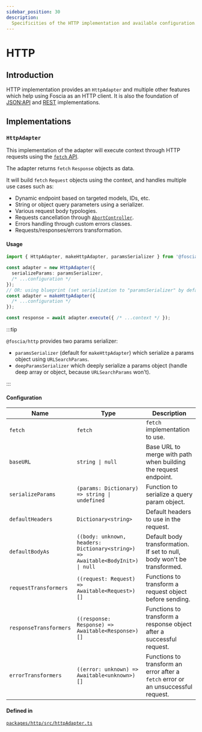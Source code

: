 ```yaml
---
sidebar_position: 30
description:
  Specificities of the HTTP implementation and available configuration.
---
```


# HTTP

## Introduction

HTTP implementation provides an `HttpAdapter` and multiple other features
which help using Foscia as an HTTP client.
It is also the foundation of
[JSON:API](/docs/digging-deeper/implementations/jsonapi) and
[REST](/docs/digging-deeper/implementations/rest) implementations.

## Implementations

### `HttpAdapter`

This implementation of the adapter will execute context through HTTP requests
using the [`fetch` API](https://developer.mozilla.org/en-US/docs/Web/API/Fetch_API).

The adapter returns `fetch` `Response` objects as data.

It will build `fetch` `Request` objects using the context, and handles multiple
use cases such as:

- Dynamic endpoint based on targeted models, IDs, etc.
- String or object query parameters using a serializer.
- Various request body typologies.
- Requests cancellation through [`AbortController`](https://developer.mozilla.org/en-US/docs/Web/API/AbortController).
- Errors handling through custom errors classes.
- Requests/responses/errors transformation.

#### Usage

```typescript
import { HttpAdapter, makeHttpAdapter, paramsSerializer } from '@foscia/http';

const adapter = new HttpAdapter({
  serializeParams: paramsSerializer,
  /* ...configuration */
});
// OR: using blueprint (set serialization to "paramsSerializer" by default).
const adapter = makeHttpAdapter({
  /* ...configuration */
});

const response = await adapter.execute({ /* ...context */ });
```

:::tip

`@foscia/http` provides two params serializer:

- `paramsSerializer` (default for `makeHttpAdapter`) which serialize a params object using `URLSearchParams`.
- `deepParamsSerializer` which deeply serialize a params object (handle
  deep array or object, because `URLSearchParams` won't).

:::

#### Configuration

| Name                   | Type                                                                                               | Description                                                                       |
|------------------------|----------------------------------------------------------------------------------------------------|-----------------------------------------------------------------------------------|
| `fetch`                | `fetch`                                                                                            | `fetch` implementation to use.                                                    |
| `baseURL`              | <code>string &vert; null</code>                                                                    | Base URL to merge with path when building the request endpoint.                   |
| `serializeParams`      | <code>(params: Dictionary) => string &vert; undefined</code>                                       | Function to serialize a query param object.                                       |
| `defaultHeaders`       | `Dictionary<string>`                                                                               | Default headers to use in the request.                                            |
| `defaultBodyAs`        | <code>((body: unknown, headers: Dictionary\<string\>) => Awaitable\<BodyInit\>) &vert; null</code> | Default body transformation. If set to null, body won't be transformed.           |
| `requestTransformers`  | `((request: Request) => Awaitable<Request>)[]`                                                     | Functions to transform a request object before sending.                           |
| `responseTransformers` | `((response: Response) => Awaitable<Response>)[]`                                                  | Functions to transform a response object after a successful request.              |
| `errorTransformers`    | `((error: unknown) => Awaitable<unknown>)[]`                                                       | Functions to transform an error after a `fetch` error or an unsuccessful request. |

#### Defined in

[`packages/http/src/httpAdapter.ts`](https://github.com/foscia-dev/foscia/blob/main/packages/http/src/httpAdapter.ts)
